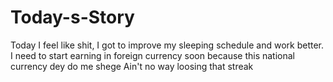 # Today-s-Story
Today I feel like shit, I got to improve my sleeping schedule and work better. I need to start earning in foreign currency soon because this national currency dey do me shege
Ain't no way loosing that streak
